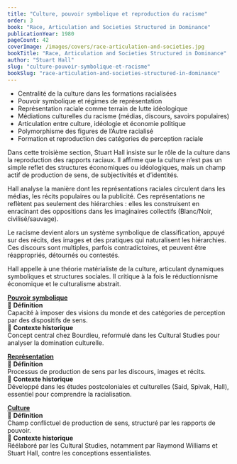 ```yaml
---
title: "Culture, pouvoir symbolique et reproduction du racisme"
order: 3
book: "Race, Articulation and Societies Structured in Dominance"
publicationYear: 1980
pageCount: 42
coverImage: /images/covers/race-articulation-and-societies.jpg
bookTitle: "Race, Articulation and Societies Structured in Dominance"
author: "Stuart Hall"
slug: "culture-pouvoir-symbolique-et-racisme"
bookSlug: "race-articulation-and-societies-structured-in-dominance"
---
```


<!--themes:start-->
- Centralité de la culture dans les formations racialisées
- Pouvoir symbolique et régimes de représentation
- Représentation raciale comme terrain de lutte idéologique
- Médiations culturelles du racisme (médias, discours, savoirs populaires)
- Articulation entre culture, idéologie et économie politique
- Polymorphisme des figures de l’Autre racialisé
- Formation et reproduction des catégories de perception raciale
<!--themes:end-->

<!--summary:start-->
Dans cette troisième section, Stuart Hall insiste sur le rôle de la culture dans la reproduction des rapports raciaux. Il affirme que la culture n’est pas un simple reflet des structures économiques ou idéologiques, mais un champ actif de production de sens, de subjectivités et d’identités.

Hall analyse la manière dont les représentations raciales circulent dans les médias, les récits populaires ou la publicité. Ces représentations ne reflètent pas seulement des hiérarchies : elles les construisent en enracinant des oppositions dans les imaginaires collectifs (Blanc/Noir, civilisé/sauvage).

Le racisme devient alors un système symbolique de classification, appuyé sur des récits, des images et des pratiques qui naturalisent les hiérarchies. Ces discours sont multiples, parfois contradictoires, et peuvent être réappropriés, détournés ou contestés.

Hall appelle à une théorie matérialiste de la culture, articulant dynamiques symboliques et structures sociales. Il critique à la fois le réductionnisme économique et le culturalisme abstrait.
<!--summary:end-->

<!--concepts:start-->
[**Pouvoir symbolique**](/concepts/pouvoir-symbolique)  
🔹 **Définition**  
Capacité à imposer des visions du monde et des catégories de perception par des dispositifs de sens.  
🔹 **Contexte historique**  
Concept central chez Bourdieu, reformulé dans les Cultural Studies pour analyser la domination culturelle.

[**Représentation**](/concepts/representation)  
🔹 **Définition**  
Processus de production de sens par les discours, images et récits.  
🔹 **Contexte historique**  
Développé dans les études postcoloniales et culturelles (Said, Spivak, Hall), essentiel pour comprendre la racialisation.

[**Culture**](/concepts/culture)  
🔹 **Définition**  
Champ conflictuel de production de sens, structuré par les rapports de pouvoir.  
🔹 **Contexte historique**  
Réélaboré par les Cultural Studies, notamment par Raymond Williams et Stuart Hall, contre les conceptions essentialistes.
<!--concepts:end-->
